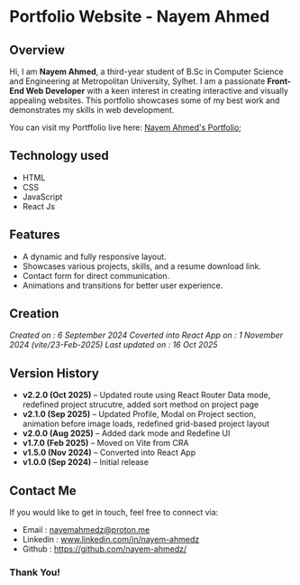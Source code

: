 # Portfolio Website - Nayem Ahmed

## Overview
Hi, I am **Nayem Ahmed**, a third-year student of B.Sc in Computer Science and Engineering at Metropolitan University, Sylhet. I am a passionate **Front-End Web Developer** with a keen interest in creating interactive and visually appealing websites. This portfolio showcases some of my best work and demonstrates my skills in web development.

You can visit my Portffolio live here: [Nayem Ahmed's Portfolio](https://nayem-ahmed.vercel.app/);

## Technology used
- HTML
- CSS
- JavaScript
- React Js

## Features
- A dynamic and fully responsive layout.
- Showcases various projects, skills, and a resume download link.
- Contact form for direct communication.
- Animations and transitions for better user experience.

## Creation
*Created on : 6 September 2024*
*Coverted into React App on : 1 November 2024 (vite/23-Feb-2025)*
*Last updated on : 16 Oct 2025*

## Version History
- **v2.2.0 (Oct 2025)** – Updated route using React Router Data mode, redefined project strucutre, added sort method on project page
- **v2.1.0 (Sep 2025)** – Updated Profile, Modal on Project section, animation before image loads, redefined grid-based project layout
- **v2.0.0 (Aug 2025)** – Added dark mode and Redefine UI
- **v1.7.0 (Feb 2025)** – Moved on Vite from CRA 
- **v1.5.0 (Nov 2024)** – Converted into React App
- **v1.0.0 (Sep 2024)** – Initial release

## Contact Me
If you would like to get in touch, feel free to connect via:
+ Email : nayemahmedz@proton.me 
+ Linkedin : www.linkedin.com/in/nayem-ahmedz
+ Github : https://github.com/nayem-ahmedz/

### Thank You!